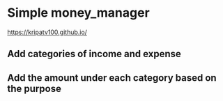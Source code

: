 # Simple money_manager 
https://kripatv100.github.io/

## Add categories of income and expense
## Add the amount under each category based on the purpose 



